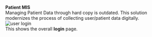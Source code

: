**Patient MIS** </br>
Managing Patient Data through hard copy is outdated. This solution modernizes the process of collecting user/patient data digitally. </br>
![user login](https://user-images.githubusercontent.com/61348138/208270736-dd902508-30df-4bd3-9d24-78c390d2ed5d.png) </br>
This shows the overall **login** page.
